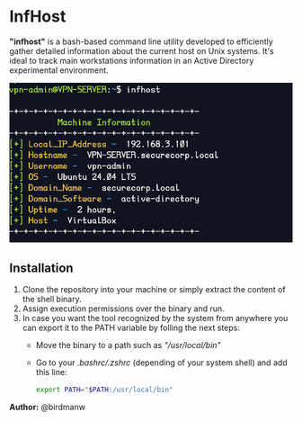 # InfHost

**"infhost"** is a bash-based command line utility developed to efficiently gather detailed information about the current host on Unix systems. It's ideal to track main workstations information in an Active Directory experimental environment.

<div align="center">
  <img src="https://github.com/birdm4nw/InfHost/blob/main/images/infhost-1.png" width="800" />
</div>

## Installation
1. Clone the repository into your machine or simply extract the content of the shell binary.
2. Assign execution permissions over the binary and run.
3. In case you want the tool recognized by the system from anywhere you can export it to the PATH variable by folling the next steps:
    - Move the binary to a path such as *"/usr/local/bin"*
    - Go to your *.bashrc/.zshrc* (depending of your system shell) and add this line:
      
      ```bash
      export PATH="$PATH:/usr/local/bin"
      ```

      

**Author:** @birdmanw

